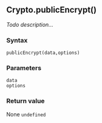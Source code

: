 ## Crypto.publicEncrypt()
_Todo description..._

### Syntax
```
publicEncrypt(data,options)
```

### Parameters
<dl>
    <dt><code>data</code></dt>
    <dt><code>options</code></dt>
</dl>

### Return value

<dl>
    <dt>None <code>undefined</code></dt>
</dl>



